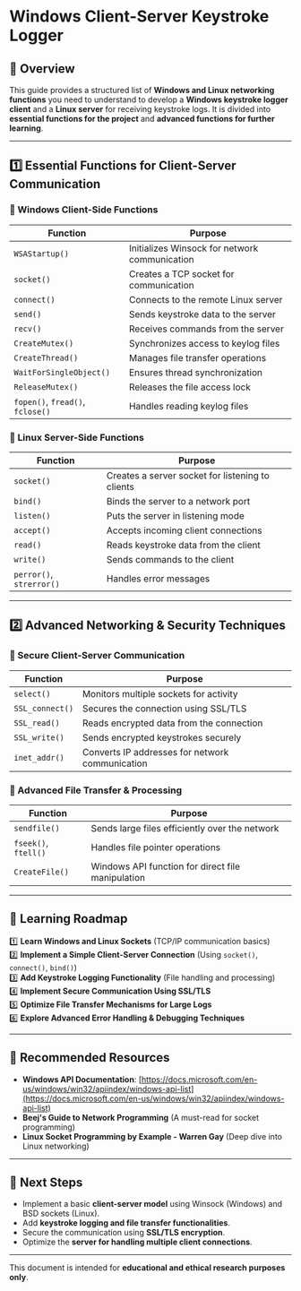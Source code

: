 # Windows Client-Server Keystroke Logger

## 📌 Overview
This guide provides a structured list of **Windows and Linux networking functions** you need to understand to develop a **Windows keystroke logger client** and a **Linux server** for receiving keystroke logs. It is divided into **essential functions for the project** and **advanced functions for further learning**.

---

## **1️⃣ Essential Functions for Client-Server Communication**

### **🔹 Windows Client-Side Functions**
| Function | Purpose |
|----------|---------|
| `WSAStartup()` | Initializes Winsock for network communication |
| `socket()` | Creates a TCP socket for communication |
| `connect()` | Connects to the remote Linux server |
| `send()` | Sends keystroke data to the server |
| `recv()` | Receives commands from the server |
| `CreateMutex()` | Synchronizes access to keylog files |
| `CreateThread()` | Manages file transfer operations |
| `WaitForSingleObject()` | Ensures thread synchronization |
| `ReleaseMutex()` | Releases the file access lock |
| `fopen()`, `fread()`, `fclose()` | Handles reading keylog files |

### **🔹 Linux Server-Side Functions**
| Function | Purpose |
|----------|---------|
| `socket()` | Creates a server socket for listening to clients |
| `bind()` | Binds the server to a network port |
| `listen()` | Puts the server in listening mode |
| `accept()` | Accepts incoming client connections |
| `read()` | Reads keystroke data from the client |
| `write()` | Sends commands to the client |
| `perror()`, `strerror()` | Handles error messages |

---

## **2️⃣ Advanced Networking & Security Techniques**

### **🔹 Secure Client-Server Communication**
| Function | Purpose |
|----------|---------|
| `select()` | Monitors multiple sockets for activity |
| `SSL_connect()` | Secures the connection using SSL/TLS |
| `SSL_read()` | Reads encrypted data from the connection |
| `SSL_write()` | Sends encrypted keystrokes securely |
| `inet_addr()` | Converts IP addresses for network communication |

### **🔹 Advanced File Transfer & Processing**
| Function | Purpose |
|----------|---------|
| `sendfile()` | Sends large files efficiently over the network |
| `fseek()`, `ftell()` | Handles file pointer operations |
| `CreateFile()` | Windows API function for direct file manipulation |

---

## **📌 Learning Roadmap**
1️⃣ **Learn Windows and Linux Sockets** (TCP/IP communication basics)  
2️⃣ **Implement a Simple Client-Server Connection** (Using `socket()`, `connect()`, `bind()`)  
3️⃣ **Add Keystroke Logging Functionality** (File handling and processing)  
4️⃣ **Implement Secure Communication Using SSL/TLS**  
5️⃣ **Optimize File Transfer Mechanisms for Large Logs**  
6️⃣ **Explore Advanced Error Handling & Debugging Techniques**  

---

## **📌 Recommended Resources**
- **Windows API Documentation**: [https://docs.microsoft.com/en-us/windows/win32/apiindex/windows-api-list](https://docs.microsoft.com/en-us/windows/win32/apiindex/windows-api-list)
- **Beej's Guide to Network Programming** (A must-read for socket programming)
- **Linux Socket Programming by Example - Warren Gay** (Deep dive into Linux networking)

---

## **🚀 Next Steps**
- Implement a basic **client-server model** using Winsock (Windows) and BSD sockets (Linux).
- Add **keystroke logging and file transfer functionalities**.
- Secure the communication using **SSL/TLS encryption**.
- Optimize the **server for handling multiple client connections**.

---

This document is intended for **educational and ethical research purposes only**.

